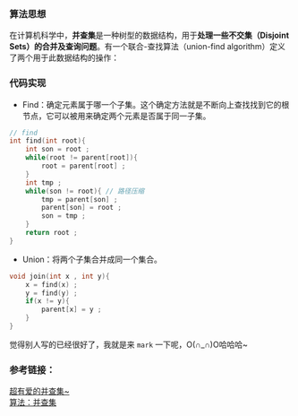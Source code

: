 ### 算法思想
在计算机科学中，**并查集**是一种树型的数据结构，用于**处理一些不交集（Disjoint Sets）的合并及查询问题**。有一个联合-查找算法（union-find algorithm）定义了两个用于此数据结构的操作：

### 代码实现
* Find：确定元素属于哪一个子集。这个确定方法就是不断向上查找找到它的根节点，它可以被用来确定两个元素是否属于同一子集。
```C++
// find 
int find(int root){
    int son = root ; 
    while(root != parent[root]){
        root = parent[root] ; 
    }
	int tmp ; 
    while(son != root){ // 路径压缩
        tmp = parent[son] ; 
        parent[son] = root ; 
        son = tmp ; 
    }
    return root ; 
}
```
* Union：将两个子集合并成同一个集合。
```C++
void join(int x , int y){
    x = find(x) ; 
    y = find(y) ;
    if(x != y){
        parent[x] = y ; 
    }
}
```

觉得别人写的已经很好了，我就是来 `mark` 一下呢，O(∩_∩)O哈哈哈~

### 参考链接：  
[超有爱的并查集~](https://blog.csdn.net/niushuai666/article/details/6662911)  
[算法：并查集](https://www.cnblogs.com/MrSaver/p/9607552.html)